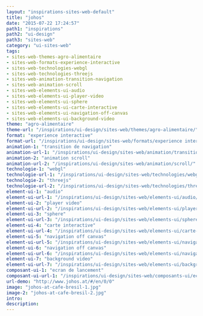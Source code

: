 ```yaml
---
layout: "inspirations-sites-web-default"
title: "johos"
date: "2015-07-22 17:24:57"
path1: "inspirations"
path2: "ui-design"
path3: "sites-web"
category: "ui-sites-web"
tags:
- sites-web-themes-agro-alimentaire
- sites-web-formats-experience-interactive
- sites-web-technologies-webgl
- sites-web-technologies-threejs
- sites-web-animation-transition-navigation
- sites-web-animation-scroll
- sites-web-elements-ui-audio
- sites-web-elements-ui-player-video
- sites-web-elements-ui-sphere
- sites-web-elements-ui-carte-interactive
- sites-web-elements-ui-navigation-off-canvas
- sites-web-elements-ui-background-video
theme: "agro-alimentaire"
theme-url: "/inspirations/ui-design/sites-web/themes/agro-alimentaire/"
format: "experience interactive"
format-url: "/inspirations/ui-design/sites-web/formats/experience interactive/"
animation-1: "transition de navigation"
animation-url-1: "/inspirations/ui-design/sites-web/animation/transition-navigation/"
animation-2: "animation scroll"
animation-url-2: "/inspirations/ui-design/sites-web/animation/scroll/"
technologie-1: "webgl"
technologie-url-1: "/inspirations/ui-design/sites-web/technologies/webgl/"
technologie-2: "threejs"
technologie-url-2: "/inspirations/ui-design/sites-web/technologies/threejs/"
element-ui-1: "audio"
element-ui-url-1: "/inspirations/ui-design/sites-web/elements-ui/audio/"
element-ui-2: "player video"
element-ui-url-2: "/inspirations/ui-design/sites-web/elements-ui/player-video/"
element-ui-3: "sphere"
element-ui-url-3: "/inspirations/ui-design/sites-web/elements-ui/sphere/"
element-ui-4: "carte interactive"
element-ui-url-4: "/inspirations/ui-design/sites-web/elements-ui/carte-interactive/"
element-ui-5: "navigation off canvas"
element-ui-url-5: "/inspirations/ui-design/sites-web/elements-ui/navigation-off-canvas/"
element-ui-6: "navigation off canvas"
element-ui-url-6: "/inspirations/ui-design/sites-web/elements-ui/navigation-off-canvas/"
element-ui-7: "background video"
element-ui-url-7: "/inspirations/ui-design/sites-web/elements-ui/background-video/"
composant-ui-1: "ecran de lancement"
composant-ui-url-1: "/inspirations/ui-design/sites-web/composants-ui/ecran-lancement/"
url-demo: "http://www.johos.at/#/en/0/0"
image: "johos-at-cafe-bresil-1.jpg"
image-2: "johos-at-cafe-bresil-2.jpg"
intro:
description:
---
```

